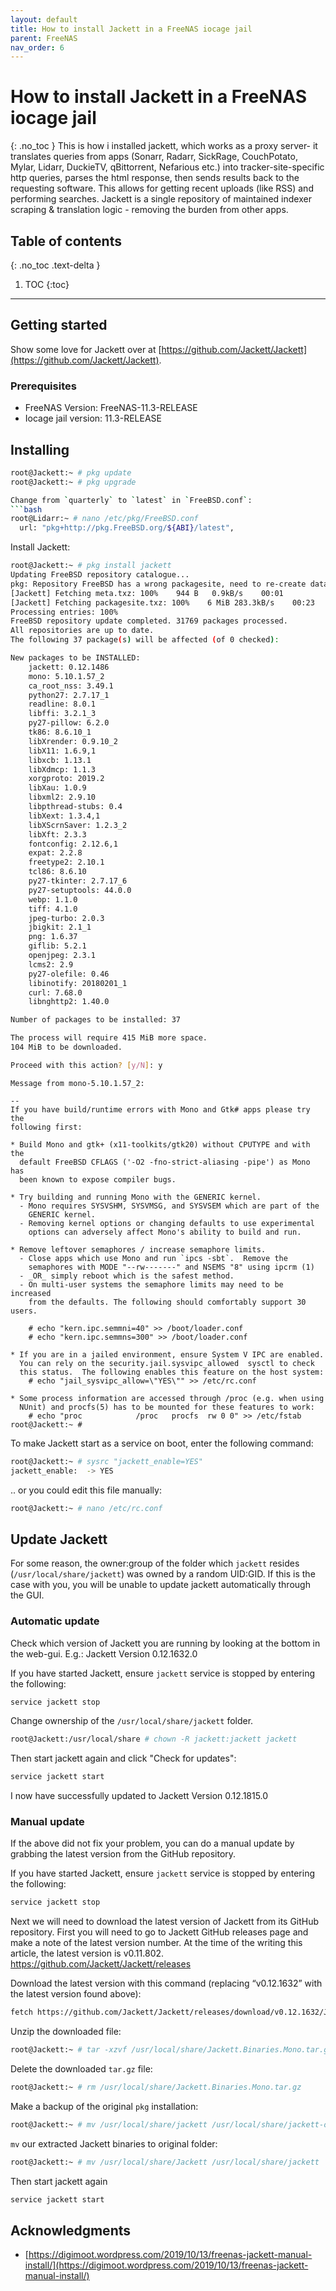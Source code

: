 ```yaml
---
layout: default
title: How to install Jackett in a FreeNAS iocage jail
parent: FreeNAS
nav_order: 6
---
```


# How to install Jackett in a FreeNAS iocage jail
{: .no_toc }
This is how i installed jackett, which works as a proxy server- it translates queries from apps (Sonarr, Radarr, SickRage, CouchPotato, Mylar, Lidarr, DuckieTV, qBittorrent, Nefarious etc.) into tracker-site-specific http queries, parses the html response, then sends results back to the requesting software. This allows for getting recent uploads (like RSS) and performing searches. Jackett is a single repository of maintained indexer scraping & translation logic - removing the burden from other apps.

## Table of contents
{: .no_toc .text-delta }
1. TOC
{:toc}
---

## Getting started
Show some love for Jackett over at [https://github.com/Jackett/Jackett](https://github.com/Jackett/Jackett).


### Prerequisites
* FreeNAS Version: FreeNAS-11.3-RELEASE
* Iocage jail version: 11.3-RELEASE

## Installing

```bash
root@Jackett:~ # pkg update
root@Jackett:~ # pkg upgrade

Change from `quarterly` to `latest` in `FreeBSD.conf`:
```bash
root@Lidarr:~ # nano /etc/pkg/FreeBSD.conf
  url: "pkg+http://pkg.FreeBSD.org/${ABI}/latest",
```

Install Jackett:
```bash
root@Jackett:~ # pkg install jackett
Updating FreeBSD repository catalogue...
pkg: Repository FreeBSD has a wrong packagesite, need to re-create database
[Jackett] Fetching meta.txz: 100%    944 B   0.9kB/s    00:01    
[Jackett] Fetching packagesite.txz: 100%    6 MiB 283.3kB/s    00:23    
Processing entries: 100%
FreeBSD repository update completed. 31769 packages processed.
All repositories are up to date.
The following 37 package(s) will be affected (of 0 checked):

New packages to be INSTALLED:
	jackett: 0.12.1486
	mono: 5.10.1.57_2
	ca_root_nss: 3.49.1
	python27: 2.7.17_1
	readline: 8.0.1
	libffi: 3.2.1_3
	py27-pillow: 6.2.0
	tk86: 8.6.10_1
	libXrender: 0.9.10_2
	libX11: 1.6.9,1
	libxcb: 1.13.1
	libXdmcp: 1.1.3
	xorgproto: 2019.2
	libXau: 1.0.9
	libxml2: 2.9.10
	libpthread-stubs: 0.4
	libXext: 1.3.4,1
	libXScrnSaver: 1.2.3_2
	libXft: 2.3.3
	fontconfig: 2.12.6,1
	expat: 2.2.8
	freetype2: 2.10.1
	tcl86: 8.6.10
	py27-tkinter: 2.7.17_6
	py27-setuptools: 44.0.0
	webp: 1.1.0
	tiff: 4.1.0
	jpeg-turbo: 2.0.3
	jbigkit: 2.1_1
	png: 1.6.37
	giflib: 5.2.1
	openjpeg: 2.3.1
	lcms2: 2.9
	py27-olefile: 0.46
	libinotify: 20180201_1
	curl: 7.68.0
	libnghttp2: 1.40.0

Number of packages to be installed: 37

The process will require 415 MiB more space.
104 MiB to be downloaded.

Proceed with this action? [y/N]: y
```

```
Message from mono-5.10.1.57_2:

--
If you have build/runtime errors with Mono and Gtk# apps please try the
following first:

* Build Mono and gtk+ (x11-toolkits/gtk20) without CPUTYPE and with the
  default FreeBSD CFLAGS ('-O2 -fno-strict-aliasing -pipe') as Mono has
  been known to expose compiler bugs.

* Try building and running Mono with the GENERIC kernel.
  - Mono requires SYSVSHM, SYSVMSG, and SYSVSEM which are part of the
    GENERIC kernel.
  - Removing kernel options or changing defaults to use experimental
    options can adversely affect Mono's ability to build and run.

* Remove leftover semaphores / increase semaphore limits.
  - Close apps which use Mono and run `ipcs -sbt`.  Remove the
    semaphores with MODE "--rw-------" and NSEMS "8" using ipcrm (1)
  - _OR_ simply reboot which is the safest method.
  - On multi-user systems the semaphore limits may need to be increased
    from the defaults. The following should comfortably support 30 users.

    # echo "kern.ipc.semmni=40" >> /boot/loader.conf
    # echo "kern.ipc.semmns=300" >> /boot/loader.conf

* If you are in a jailed environment, ensure System V IPC are enabled.
  You can rely on the security.jail.sysvipc_allowed  sysctl to check
  this status.  The following enables this feature on the host system:
    # echo "jail_sysvipc_allow=\"YES\"" >> /etc/rc.conf

* Some process information are accessed through /proc (e.g. when using
  NUnit) and procfs(5) has to be mounted for these features to work:
    # echo "proc            /proc   procfs  rw 0 0" >> /etc/fstab
root@Jackett:~ # 
```

To make Jackett start as a service on boot, enter the following command:
```bash
root@Jackett:~ # sysrc "jackett_enable=YES"
jackett_enable:  -> YES
```

.. or you could edit this file manually:
```bash
root@Jackett:~ # nano /etc/rc.conf
```

## Update Jackett
For some reason, the owner:group of the folder which `jackett` resides (`/usr/local/share/jackett`) was owned by a random UID:GID. If this is the case with you, you will be unable to update jackett automatically through the GUI. 

### Automatic update
Check which version of Jackett you are running by looking at the bottom in the web-gui. E.g.: Jackett Version 0.12.1632.0

If you have started Jackett, ensure `jackett` service is stopped by entering the following:
```bash
service jackett stop
```

Change ownership of the `/usr/local/share/jackett` folder.
```bash
root@Jackett:/usr/local/share # chown -R jackett:jackett jackett
```
Then start jackett again and click "Check for updates":
```bash
service jackett start
```
I now have successfully updated to Jackett Version 0.12.1815.0


### Manual update
If the above did not fix your problem, you can do a manual update by grabbing the latest version from the GitHub repository.

If you have started Jackett, ensure `jackett` service is stopped by entering the following:
```bash
service jackett stop
```

Next we will need to download the latest version of Jackett from its GitHub repository. First you will need to go to Jackett GitHub releases page and make a note of the latest version number. At the time of the writing this article, the latest version is v0.11.802. https://github.com/Jackett/Jackett/releases

Download the latest version with this command (replacing “v0.12.1632” with the latest version found above):
```bash
fetch https://github.com/Jackett/Jackett/releases/download/v0.12.1632/Jackett.Binaries.Mono.tar.gz -o /usr/local/share
```

Unzip the downloaded file:
```bash
root@Jackett:~ # tar -xzvf /usr/local/share/Jackett.Binaries.Mono.tar.gz -C /usr/local/share
```

Delete the downloaded `tar.gz` file:
```bash
root@Jackett:~ # rm /usr/local/share/Jackett.Binaries.Mono.tar.gz
```

Make a backup of the original `pkg` installation:
```bash
root@Jackett:~ # mv /usr/local/share/jackett /usr/local/share/jackett-old
```
`mv` our extracted Jackett binaries to original folder:
```bash
root@Jackett:~ # mv /usr/local/share/Jackett /usr/local/share/jackett
```

Then start jackett again
```bash
service jackett start
```


## Acknowledgments
* [https://digimoot.wordpress.com/2019/10/13/freenas-jackett-manual-install/](https://digimoot.wordpress.com/2019/10/13/freenas-jackett-manual-install/)